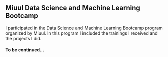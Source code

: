 ## Miuul Data Science and Machine Learning Bootcamp
I participated in the Data Science and Machine Learning Bootcamp program organized by Miuul.
In this program I included the trainings I received and the projects I did.
#### To be continued...
